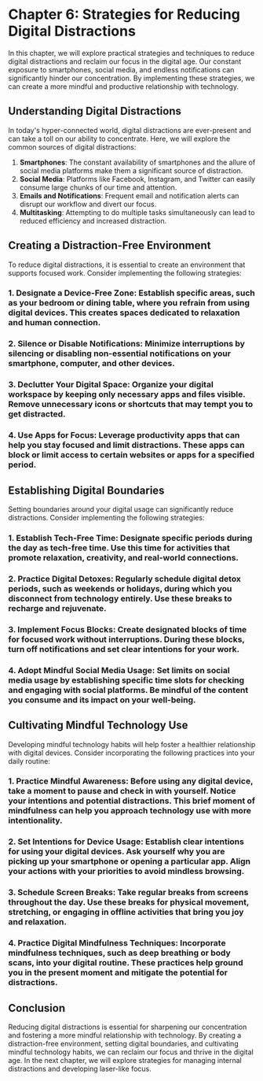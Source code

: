 Chapter 6: Strategies for Reducing Digital Distractions
=======================================================

In this chapter, we will explore practical strategies and techniques to reduce digital distractions and reclaim our focus in the digital age. Our constant exposure to smartphones, social media, and endless notifications can significantly hinder our concentration. By implementing these strategies, we can create a more mindful and productive relationship with technology.

Understanding Digital Distractions
----------------------------------

In today's hyper-connected world, digital distractions are ever-present and can take a toll on our ability to concentrate. Here, we will explore the common sources of digital distractions:

1. **Smartphones**: The constant availability of smartphones and the allure of social media platforms make them a significant source of distraction.
2. **Social Media**: Platforms like Facebook, Instagram, and Twitter can easily consume large chunks of our time and attention.
3. **Emails and Notifications**: Frequent email and notification alerts can disrupt our workflow and divert our focus.
4. **Multitasking**: Attempting to do multiple tasks simultaneously can lead to reduced efficiency and increased distraction.

Creating a Distraction-Free Environment
---------------------------------------

To reduce digital distractions, it is essential to create an environment that supports focused work. Consider implementing the following strategies:

### 1. **Designate a Device-Free Zone**: Establish specific areas, such as your bedroom or dining table, where you refrain from using digital devices. This creates spaces dedicated to relaxation and human connection.

### 2. **Silence or Disable Notifications**: Minimize interruptions by silencing or disabling non-essential notifications on your smartphone, computer, and other devices.

### 3. **Declutter Your Digital Space**: Organize your digital workspace by keeping only necessary apps and files visible. Remove unnecessary icons or shortcuts that may tempt you to get distracted.

### 4. **Use Apps for Focus**: Leverage productivity apps that can help you stay focused and limit distractions. These apps can block or limit access to certain websites or apps for a specified period.

Establishing Digital Boundaries
-------------------------------

Setting boundaries around your digital usage can significantly reduce distractions. Consider implementing the following strategies:

### 1. **Establish Tech-Free Time**: Designate specific periods during the day as tech-free time. Use this time for activities that promote relaxation, creativity, and real-world connections.

### 2. **Practice Digital Detoxes**: Regularly schedule digital detox periods, such as weekends or holidays, during which you disconnect from technology entirely. Use these breaks to recharge and rejuvenate.

### 3. **Implement Focus Blocks**: Create designated blocks of time for focused work without interruptions. During these blocks, turn off notifications and set clear intentions for your work.

### 4. **Adopt Mindful Social Media Usage**: Set limits on social media usage by establishing specific time slots for checking and engaging with social platforms. Be mindful of the content you consume and its impact on your well-being.

Cultivating Mindful Technology Use
----------------------------------

Developing mindful technology habits will help foster a healthier relationship with digital devices. Consider incorporating the following practices into your daily routine:

### 1. **Practice Mindful Awareness**: Before using any digital device, take a moment to pause and check in with yourself. Notice your intentions and potential distractions. This brief moment of mindfulness can help you approach technology use with more intentionality.

### 2. **Set Intentions for Device Usage**: Establish clear intentions for using your digital devices. Ask yourself why you are picking up your smartphone or opening a particular app. Align your actions with your priorities to avoid mindless browsing.

### 3. **Schedule Screen Breaks**: Take regular breaks from screens throughout the day. Use these breaks for physical movement, stretching, or engaging in offline activities that bring you joy and relaxation.

### 4. **Practice Digital Mindfulness Techniques**: Incorporate mindfulness techniques, such as deep breathing or body scans, into your digital routine. These practices help ground you in the present moment and mitigate the potential for distractions.

Conclusion
----------

Reducing digital distractions is essential for sharpening our concentration and fostering a more mindful relationship with technology. By creating a distraction-free environment, setting digital boundaries, and cultivating mindful technology habits, we can reclaim our focus and thrive in the digital age. In the next chapter, we will explore strategies for managing internal distractions and developing laser-like focus.
